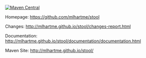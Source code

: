 [![Maven Central](https://maven-badges.herokuapp.com/com.google.code.gson/gson/badge.svg)](https://maven-badges.herokuapp.com/maven-central/net.oneandone.stool/main)

Homepage: https://github.com/mlhartme/stool

Changes: http://mlhartme.github.io/stool/changes-report.html

Documentation: http://mlhartme.github.io/stool/documentation/documentation.html

Maven Site: http://mlhartme.github.io/stool/

